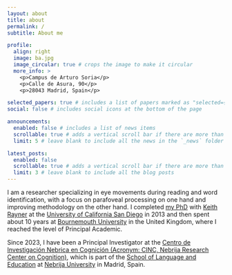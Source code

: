 ```yaml
---
layout: about
title: about
permalink: /
subtitle: About me

profile:
  align: right
  image: ba.jpg
  image_circular: true # crops the image to make it circular
  more_info: >
    <p>Campus de Arturo Soria</p>
    <p>Calle de Asura, 90</p>
    <p>28043 Madrid, Spain</p>

selected_papers: true # includes a list of papers marked as "selected={true}"
social: false # includes social icons at the bottom of the page

announcements:
  enabled: false # includes a list of news items
  scrollable: true # adds a vertical scroll bar if there are more than 3 news items
  limit: 5 # leave blank to include all the news in the `_news` folder

latest_posts:
  enabled: false
  scrollable: true # adds a vertical scroll bar if there are more than 3 new posts items
  limit: 3 # leave blank to include all the blog posts
---
```


I am a researcher specializing in eye movements during reading and word identification, with a focus on parafoveal processing on one hand and improving methodology on the other hand. I completed [my PhD](https://escholarship.org/content/qt37r9s335/qt37r9s335.pdf) with [Keith Rayner](https://en.wikipedia.org/wiki/Keith_Rayner_(psychologist)) at the [University of California San Diego](https://ucsd.edu) in 2013 and then spent about 10 years at [Bournemouth University](https://bournemouth.ac.uk) in the United Kingdom, where I reached the level of Principal Academic. 

Since 2023, I have been a Principal Investigator at the [Centro de Investigación Nebrica en Cognición (Acronym: CINC, Nebrija Research Center on Cognition)](https://www.nebrija.com/en/research/groups/cognitive-science-center.php), which is part of the [School of Language and Education](https://www.nebrija.com/en/the-university/schools/education-languages/) at [Nebrija University](https://nebrija.com) in Madrid, Spain.

